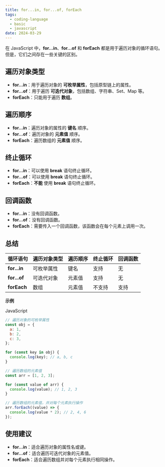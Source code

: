 ```yaml
---
title: for...in, for...of, forEach
tags:
  - coding-language
  - basic
  - javascript
date: 2024-03-29
---
```

在 JavaScript 中，**for...in**、**for...of** 和 **forEach** 都是用于遍历对象的循环语句。但是，它们之间存在一些关键的区别。

## 遍历对象类型

- **for...in**：用于遍历对象的 **可枚举属性**，包括原型链上的属性。
- **for...of**：用于遍历 **可迭代对象**，包括数组、字符串、Set、Map 等。
- **forEach**：只能用于遍历 **数组**。

## 遍历顺序

- **for...in**：遍历对象的属性的 **键名** 顺序。
- **for...of**：遍历对象的 **元素值** 顺序。
- **forEach**：遍历数组的 **元素值** 顺序。

## 终止循环

- **for...in**：可以使用 **break** 语句终止循环。
- **for...of**：可以使用 **break** 语句终止循环。
- **forEach**：**不能** 使用 **break** 语句终止循环。

## 回调函数

- **for...in**：没有回调函数。
- **for...of**：没有回调函数。
- **forEach**：需要传入一个回调函数，该函数会在每个元素上调用一次。

## 总结

|循环语句|遍历对象类型|遍历顺序|终止循环|回调函数|
|---|---|---|---|---|
|**for...in**|可枚举属性|键名|支持|无|
|**for...of**|可迭代对象|元素值|支持|无|
|**forEach**|数组|元素值|不支持|支持|

**示例**

JavaScript

```js
// 遍历对象的可枚举属性
const obj = {
  a: 1,
  b: 2,
  c: 3,
};

for (const key in obj) {
  console.log(key); // a, b, c
}

// 遍历数组的元素值
const arr = [1, 2, 3];

for (const value of arr) {
  console.log(value); // 1, 2, 3
}

// 遍历数组的元素值，并对每个元素执行操作
arr.forEach((value) => {
  console.log(value * 2); // 2, 4, 6
});
```

## 使用建议

- **for...in**：适合遍历对象的属性名或键。
- **for...of**：适合遍历可迭代对象的元素值。
- **forEach**：适合遍历数组并对每个元素执行相同操作。
